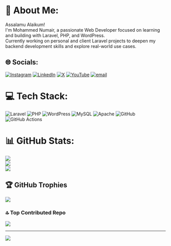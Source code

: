# 💫 About Me:
Assalamu Alaikum!<br>I'm Mohammed Numair, a passionate Web Developer focused on learning and building with Laravel, PHP, and WordPress.<br>Currently working on personal and client Laravel projects to deepen my backend development skills and explore real-world use cases.


## 🌐 Socials:
[![Instagram](https://img.shields.io/badge/Instagram-%23E4405F.svg?logo=Instagram&logoColor=white)](https://instagram.com/mohammed_numair_shaikh) [![LinkedIn](https://img.shields.io/badge/LinkedIn-%230077B5.svg?logo=linkedin&logoColor=white)](https://linkedin.com/in/mohammed-numair-92551b28a) [![X](https://img.shields.io/badge/X-black.svg?logo=X&logoColor=white)](https://x.com/Numair25) [![YouTube](https://img.shields.io/badge/YouTube-%23FF0000.svg?logo=YouTube&logoColor=white)](https://youtube.com/@numairshaikh25) [![email](https://img.shields.io/badge/Email-D14836?logo=gmail&logoColor=white)](mailto:mohammednumair3978@gmail.com) 

# 💻 Tech Stack:
![Laravel](https://img.shields.io/badge/laravel-%23FF2D20.svg?style=for-the-badge&logo=laravel&logoColor=white) ![PHP](https://img.shields.io/badge/php-%23777BB4.svg?style=for-the-badge&logo=php&logoColor=white) ![WordPress](https://img.shields.io/badge/WordPress-%23117AC9.svg?style=for-the-badge&logo=WordPress&logoColor=white) ![MySQL](https://img.shields.io/badge/mysql-4479A1.svg?style=for-the-badge&logo=mysql&logoColor=white) ![Apache](https://img.shields.io/badge/apache-%23D42029.svg?style=for-the-badge&logo=apache&logoColor=white) ![GitHub](https://img.shields.io/badge/github-%23121011.svg?style=for-the-badge&logo=github&logoColor=white) ![GitHub Actions](https://img.shields.io/badge/github%20actions-%232671E5.svg?style=for-the-badge&logo=githubactions&logoColor=white)
# 📊 GitHub Stats:
![](https://github-readme-stats.vercel.app/api?username=Numair25&theme=dark&hide_border=false&include_all_commits=true&count_private=true)<br/>
![](https://nirzak-streak-stats.vercel.app/?user=Numair25&theme=dark&hide_border=false)<br/>
![](https://github-readme-stats.vercel.app/api/top-langs/?username=Numair25&theme=dark&hide_border=false&include_all_commits=true&count_private=true&layout=compact)

## 🏆 GitHub Trophies
![](https://github-profile-trophy.vercel.app/?username=Numair25&theme=radical&no-frame=false&no-bg=true&margin-w=4)

### 🔝 Top Contributed Repo
![](https://github-contributor-stats.vercel.app/api?username=Numair25&limit=5&theme=dark&combine_all_yearly_contributions=true)

---
[![](https://visitcount.itsvg.in/api?id=Numair25&icon=0&color=0)](https://visitcount.itsvg.in)

<!-- Proudly created with GPRM ( https://gprm.itsvg.in ) -->
